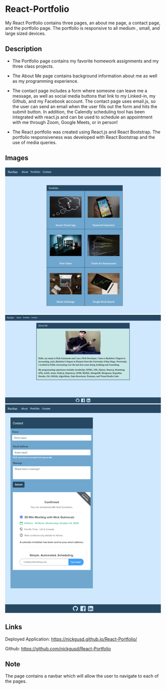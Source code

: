 # React-Portfolio

My React Portfolio contains three pages, an about me page, a contact page, and the portfolio page. The portfolio is responsive to all medium , small, and large sized devices. 


## Description

* The Portfolio page contains my favorite homework assignments and my three class projects.

* The About Me page contains background information about me as well as my programming experience. 

* The contact page includes a form where someone can leave me a message, as well as social media buttons that link to my Linked-in, my Github, and my Facebook account. The contact page uses email.js, so the user can send an email when the user fills out the form and hits the submit button. In addition, the Calendly scheduling tool has been integrated with react.js and can be used to schedule an appointment with me through Zoom, Google Meets, or in person!

* The React portfolio was created using React.js and React Bootstrap. The portfolio responsiveness was developed with React Bootstrap and the use of media queries. 




## Images

<img src="portfolio/src/assets/img/portfolio-screenshot.png" alt="portfolio">

<img src="portfolio/src/assets/img/About-me-screenshot.png" alt="about-me">

<img src="portfolio/src/assets/img/Contact-screenshot.png" alt="contact">


## Links

 Deployed Application: https://nickgusd.github.io/React-Portfolio/

 Github: https://github.com/nickgusd/React-Portfolio

## Note

The page contains a navbar which will allow the user to navigate to each of the pages.

